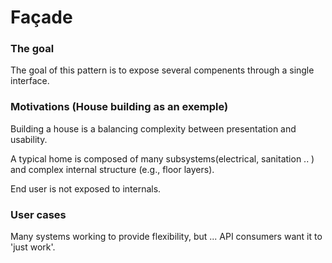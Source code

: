 # Façade

### The goal

The goal of this pattern is to expose several compenents through a single interface.

### Motivations (House building as an exemple)

Building a house is a balancing complexity between presentation and usability.

A typical home is composed of many subsystems(electrical, sanitation .. ) and complex internal structure (e.g., floor layers).

End user is not exposed to internals.

### User cases

Many systems working to provide flexibility, but ... API consumers want it to 'just work'.
